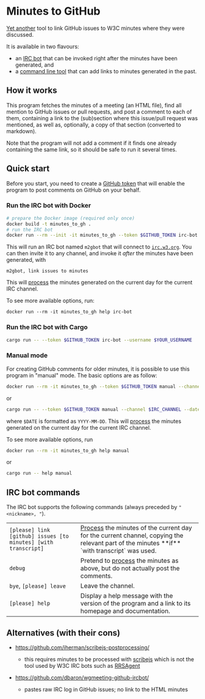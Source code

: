 Minutes to GitHub
=================

[Yet another](#alternatives-with-their-cons) tool to link GitHub issues to W3C minutes where they were discussed.

It is available in two flavours:

* an [IRC bot](#irc-bot-commands) that can be invoked right after the minutes have been generated, and
* a [command line tool](#manual-mode) that can add links to minutes generated in the past.

How it works
------------

This program fetches the minutes of a meeting (an HTML file),
find all mention to GitHub issues or pull requests,
and post a comment to each of them,
containing a link to the (sub)section where this issue/pull request was mentioned,
as well as, optionally, a copy of that section (converted to markdown).

Note that the program will not add a comment if it finds one already containing the same link,
so it should be safe to run it several times.

Quick start
-----------

Before you start, you need to create a [GitHub token](https://github.com/settings/tokens)
that will enable the program to post comments on GitHub on your behalf.

### Run the IRC bot with Docker

```bash
# prepare the Docker image (required only once)
docker build -t minutes_to_gh .
# run the IRC bot
docker run --rm --init -it minutes_to_gh --token $GITHUB_TOKEN irc-bot --username $YOUR_USERNAME
```

This will run an IRC bot named `m2gbot` that will connect to [`irc.w3.org`](https://irc.w3.org).
You can then invite it to any channel, and invoke it *after* the minutes have been generated, with
```
m2gbot, link issues to minutes
```
This will [process](#how-it-works) the minutes generated on the current day for the current IRC channel.

To see more available options, run:
```
docker run --rm -it minutes_to_gh help irc-bot
```


### Run the IRC bot with Cargo

```bash
cargo run -- --token $GITHUB_TOKEN irc-bot --username $YOUR_USERNAME
```

### Manual mode

For creating GitHub comments for older minutes, it is possible to use this program in "manual" mode.
The basic options are as follow:

```bash
docker run --rm -it minutes_to_gh --token $GITHUB_TOKEN manual --channel $IRC_CHANNEL --date $DATE
```
or
```bash
cargo run -- --token $GITHUB_TOKEN manual --channel $IRC_CHANNEL --date $DATE
```
where `$DATE` is formatted as `YYYY-MM-DD`.
This will [process](#how-it-works) the minutes generated on the current day for the current IRC channel.

To see more available options, run

```bash
docker run --rm -it minutes_to_gh help manual
```
or
```bash
cargo run -- help manual
```

IRC bot commands
----------------

The IRC bot supports the following commands (always preceded by `"<nickname>, "`).

<table>
  <tr>
    <td>
      <code>[please] link [github] issues [to minutes] [with transcript]</code>
    <td>
       <a href="#how-it-works">Process</a> the minutes of the current day for the current channel,
       copying the relevant part of the minutes **if** `with transcript` was used.
  <tr>
    <td>
      <code>debug</code>
    <td>
      Pretend to <a href="#how-it-works">process</a> the minutes as above, but do not actually post the comments.
  <tr>
    <td>
      <code>bye</code>, <code>[please] leave</code>
    <td>
      Leave the channel.
  <tr>
    <td>
      <code>[please] help</code>
    <td>
      Display a help message with the version of the program and a link to its homepage and documentation.
</table>


Alternatives (with their cons)
------------------------------

* https://github.com/iherman/scribejs-postprocessing/

  - this requires minutes to be processed with [scribejs](https://github.com/w3c/scribejs)
    which is not the tool used by W3C IRC bots such as [RRSAgent](https://www.w3.org/2002/03/RRSAgent)

* https://github.com/dbaron/wgmeeting-github-ircbot/

  - pastes raw IRC log in GitHub issues; no link to the HTML minutes
